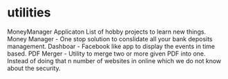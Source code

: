 # utilities
MoneyManager Applicaton
List of hobby projects to learn new things. 
Money Manager -  One stop solution to conslidate all your bank deposits management. 
Dashboar - Facebook like app to display the events in time based.
PDF Merger - Utility to merge two or more given PDF into one. Instead of doing that n number of websites in online which we do not know about the security.
